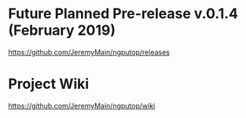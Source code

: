 # Future Planned Pre-release v.0.1.4 (February 2019)
https://github.com/JeremyMain/ngputop/releases

# Project Wiki
https://github.com/JeremyMain/ngputop/wiki
